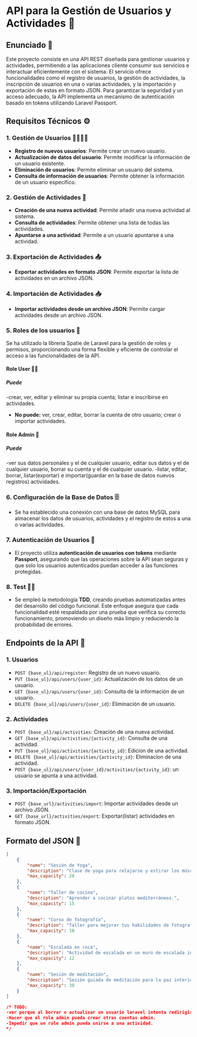 # API para la Gestión de Usuarios y Actividades 🎉

## Enunciado 📜
Este proyecto consiste en una API REST diseñada para gestionar usuarios y actividades, permitiendo a las aplicaciones cliente consumir sus servicios e interactuar eficientemente con el sistema. El servicio ofrece funcionalidades como el registro de usuarios, la gestión de actividades, la inscripción de usuarios en una o varias actividades, y la importación y exportación de estas en formato JSON. Para garantizar la seguridad y un acceso adecuado, la API implementa un mecanismo de autenticación basado en tokens utilizando Laravel Passport.

## Requisitos Técnicos ⚙️
### 1. Gestión de Usuarios 👨‍👩‍👦‍👦
- **Registro de nuevos usuarios**: Permite crear un nuevo usuario.
- **Actualización de datos del usuario**: Permite modificar la información de un usuario existente.
- **Eliminación de usuarios**: Permite eliminar un usuario del sistema.
- **Consulta de información de usuarios**: Permite obtener la información de un usuario específico.

### 2. Gestión de Actividades 📅
- **Creación de una nueva actividad**: Permite añadir una nueva actividad al sistema.
- **Consulta de actividades**: Permite obtener una lista de todas las actividades.
- **Apuntarse a una actividad**: Permite a un usuario apuntarse a una actividad.

### 3. Exportación de Actividades 📤
- **Exportar actividades en formato JSON**: Permite exportar la lista de actividades en un archivo JSON.

### 4. Importación de Actividades 📥
- **Importar actividades desde un archivo JSON**: Permite cargar actividades desde un archivo JSON.

### 5. Roles de los usuarios 📜
Se ha utilizado la librería Spatie de Laravel para la gestión de roles y permisos, proporcionando una forma flexible y eficiente de controlar el acceso a las funcionalidades de la API.

#### Role User 🧑‍💻
##### Puede
-crear, ver, editar y eliminar su propia cuenta; listar e inscribirse en actividades.
- **No puede:** ver, crear, editar, borrar la cuenta de otro usuario; crear o importar actividades.

#### Role Admin 👑 
##### Puede
-ver sus datos personales y el de cualquier usuario, editar sus datos y el de cualquier usuario, borrar su cuenta y el de cualquier usuario.
-listar, editar, borrar, listar(exportar) e importar(guardar en la base de datos nuevos registros) actividades.

### 6. Configuración de la Base de Datos 🗄️
- Se ha establecido una conexión con una base de datos MySQL para almacenar los datos de usuarios, actividades y el registro de estos a una o varias actividades.

### 7. Autenticación de Usuarios 🔑
- El proyecto utiliza **autenticación de usuarios con tokens** mediante **Passport**, asegurando que las operaciones sobre la API sean seguras y que solo los usuarios autenticados puedan acceder a las funciones protegidas.

### 8. Test 🧪🔬
- Se empleó la metodología **TDD**, creando pruebas automatizadas antes del desarrollo del código funcional. Este enfoque asegura que cada funcionalidad esté respaldada por una prueba que verifica su correcto funcionamiento, promoviendo un diseño más limpio y reduciendo la probabilidad de errores. 

## Endpoints de la API 🔗
### 1. Usuarios
- `POST {base_ul}/api/register`: Registro de un nuevo usuario.
- `PUT {base_ul}/api/users/{user_id}`: Actualización de los datos de un usuario.
- `GET {base_ul}/api/users/{user_id}`: Consulta de la información de un usuario.
- `DELETE {base_ul}/api/users/{user_id}`: Eliminación de un usuario.

### 2. Actividades
- `POST {base_ul}/api/activities`: Creación de una nueva actividad.
- `GET {base_ul}/api/activities/{activity_id}`: Consulta de una actividad.
- `PUT {base_ul}/api/activities/{activity_id}`: Edicion de una actividad.
- `DELETE {base_ul}/api/activities/{activity_id}`: Eliminacion de una actividad.
- `POST {base_ul}/api/users/{user_id}/activities/{activity_id}`: un usuario se apunta a una actividad.

### 3. Importación/Exportación
- `POST {base_url}/activities/import`: Importar actividades desde un archivo JSON.
- `GET {base_url}/activities/export`: Exportar(listar) actividades en formato JSON.

## Formato del JSON 📄
```json
[
    {
        "name": "Sesión de Yoga",
        "description": "Clase de yoga para relajarse y estirar los músculos.",
        "max_capacity": 20
    },
    {
        "name": "Taller de cocina",
        "description": "Aprender a cocinar platos mediterráneos.",
        "max_capacity": 15
    },
    {
        "name": "Curso de fotografía",
        "description": "Taller para mejorar tus habilidades de fotografía.",
        "max_capacity": 10
    },
    {
        "name": "Escalada en roca",
        "description": "Actividad de escalada en un muro de escalada interior.",
        "max_capacity": 12
    },
    {
        "name": "Sesión de meditación",
        "description": "Sesión guiada de meditación para la paz interior.",
        "max_capacity": 30
    }
]

/* TODO: 
-ver porque al borrar o actualizar un usuario laravel intenta redirigir a la vista de login y da status 404.
-Hacer que el role admin pueda crear otras cuentas admin.
-Impedir que un role admin pueda unirse a una actividad.
*/
